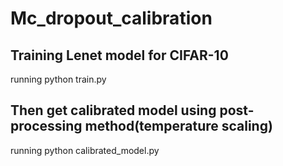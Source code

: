 # Mc_dropout_calibration
## Training Lenet model for CIFAR-10
running python train.py 
## Then get calibrated model using post-processing method(temperature scaling) 
running python calibrated_model.py 
